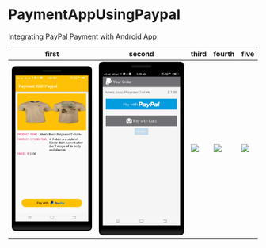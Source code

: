 PaymentAppUsingPaypal
==========
Integrating PayPal Payment with Android App

| first      | second      | third   | fourth     |five     |
|------------|-------------|-------------|-------------|-------------|
| <img src="https://github.com/rohitnotes/PaymentAppUsingPaypal/blob/master/screen/1.png" width="250"> | <img src="https://github.com/rohitnotes/PaymentAppUsingPaypal/blob/master/screen/2.png" width="250"> | <img src="https://github.com/rohitnotes/PaymentAppUsingPaypal/blob/master/screen/3.png" width="250"> | <img src="https://github.com/rohitnotes/PaymentAppUsingPaypal/blob/master/screen/4.png" width="250">|<img src="https://github.com/rohitnotes/PaymentAppUsingPaypal/blob/master/screen/5.png" width="250">|
